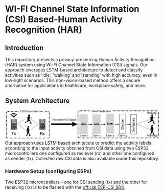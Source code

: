 # WI-FI Channel State Information (CSI) Based-Human Activity Recognition (HAR)

## Introduction
This repository presents a privacy-preserving Human Activity Recognition (HAR) system using Wi-Fi Channel State Information (CSI) signals. Our approach leverages LSTM-based architecture to detect and classify activities such as 'idle', 'walking' and 'standing' with high accuracy, even in low-light scenarios. This non-vision-based method offers a secure alternative for applications in healthcare, workplace safety, and more.

## System Architecture
![system architecture](https://github.com/Jatinkalal/WI-FI-CSI-Based-HAR/blob/main/Images/Architecutrure_workflow_keynote.002.png)
Our approach uses LSTM based architecute to predict the activity labels according to the input activity obtained from CSI data using two ESP32 microcontrollers one configured as reciever (rx) and other one configured as sender (tx). Collected raw CSI data is also available under this repository.

### Hardware Setup (configuring ESPs)
Two ESP32 micronctrollers - one for CSI sending (tx)  and the other for receiving (rx) is to be flashed with the [official ESP-CSI SDK](https://github.com/espressif/esp-csi).
